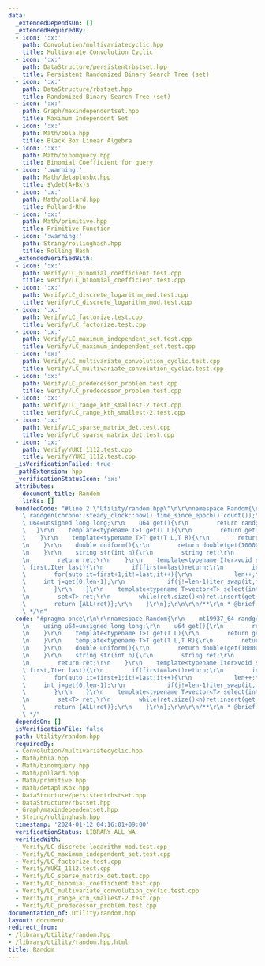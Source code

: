 ```yaml
---
data:
  _extendedDependsOn: []
  _extendedRequiredBy:
  - icon: ':x:'
    path: Convolution/multivariatecyclic.hpp
    title: Multivarate Convolution Cyclic
  - icon: ':x:'
    path: DataStructure/persistentrbstset.hpp
    title: Persistent Randomized Binary Search Tree (set)
  - icon: ':x:'
    path: DataStructure/rbstset.hpp
    title: Randomized Binary Search Tree (set)
  - icon: ':x:'
    path: Graph/maxindependentset.hpp
    title: Maximum Independent Set
  - icon: ':x:'
    path: Math/bbla.hpp
    title: Black Box Linear Algebra
  - icon: ':x:'
    path: Math/binomquery.hpp
    title: Binomial Coefficient for query
  - icon: ':warning:'
    path: Math/detaplusbx.hpp
    title: $\det(A+Bx)$
  - icon: ':x:'
    path: Math/pollard.hpp
    title: Pollard-Rho
  - icon: ':x:'
    path: Math/primitive.hpp
    title: Primitive Function
  - icon: ':warning:'
    path: String/rollinghash.hpp
    title: Rolling Hash
  _extendedVerifiedWith:
  - icon: ':x:'
    path: Verify/LC_binomial_coefficient.test.cpp
    title: Verify/LC_binomial_coefficient.test.cpp
  - icon: ':x:'
    path: Verify/LC_discrete_logarithm_mod.test.cpp
    title: Verify/LC_discrete_logarithm_mod.test.cpp
  - icon: ':x:'
    path: Verify/LC_factorize.test.cpp
    title: Verify/LC_factorize.test.cpp
  - icon: ':x:'
    path: Verify/LC_maximum_independent_set.test.cpp
    title: Verify/LC_maximum_independent_set.test.cpp
  - icon: ':x:'
    path: Verify/LC_multivariate_convolution_cyclic.test.cpp
    title: Verify/LC_multivariate_convolution_cyclic.test.cpp
  - icon: ':x:'
    path: Verify/LC_predecessor_problem.test.cpp
    title: Verify/LC_predecessor_problem.test.cpp
  - icon: ':x:'
    path: Verify/LC_range_kth_smallest-2.test.cpp
    title: Verify/LC_range_kth_smallest-2.test.cpp
  - icon: ':x:'
    path: Verify/LC_sparse_matrix_det.test.cpp
    title: Verify/LC_sparse_matrix_det.test.cpp
  - icon: ':x:'
    path: Verify/YUKI_1112.test.cpp
    title: Verify/YUKI_1112.test.cpp
  _isVerificationFailed: true
  _pathExtension: hpp
  _verificationStatusIcon: ':x:'
  attributes:
    document_title: Random
    links: []
  bundledCode: "#line 2 \"Utility/random.hpp\"\n\r\nnamespace Random{\r\n    mt19937_64\
    \ randgen(chrono::steady_clock::now().time_since_epoch().count());\r\n    using\
    \ u64=unsigned long long;\r\n    u64 get(){\r\n        return randgen();\r\n \
    \   }\r\n    template<typename T>T get(T L){\r\n        return get()%(L+1);\r\n\
    \    }\r\n    template<typename T>T get(T L,T R){\r\n        return get(R-L)+L;\r\
    \n    }\r\n    double uniform(){\r\n        return double(get(1000000000))/1000000000;\r\
    \n    }\r\n    string str(int n){\r\n        string ret;\r\n        rep(i,0,n)ret+=get('a','z');\r\
    \n        return ret;\r\n    }\r\n    template<typename Iter>void shuffle(Iter\
    \ first,Iter last){\r\n        if(first==last)return;\r\n        int len=1;\r\n\
    \        for(auto it=first+1;it!=last;it++){\r\n            len++;\r\n       \
    \     int j=get(0,len-1);\r\n            if(j!=len-1)iter_swap(it,first+j);\r\n\
    \        }\r\n    }\r\n    template<typename T>vector<T> select(int n,T L,T R){\r\
    \n        set<T> ret;\r\n        while(ret.size()<n)ret.insert(get(L,R));\r\n\
    \        return {ALL(ret)};\r\n    }\r\n};\r\n\r\n/**\r\n * @brief Random\r\n\
    \ */\n"
  code: "#pragma once\r\n\r\nnamespace Random{\r\n    mt19937_64 randgen(chrono::steady_clock::now().time_since_epoch().count());\r\
    \n    using u64=unsigned long long;\r\n    u64 get(){\r\n        return randgen();\r\
    \n    }\r\n    template<typename T>T get(T L){\r\n        return get()%(L+1);\r\
    \n    }\r\n    template<typename T>T get(T L,T R){\r\n        return get(R-L)+L;\r\
    \n    }\r\n    double uniform(){\r\n        return double(get(1000000000))/1000000000;\r\
    \n    }\r\n    string str(int n){\r\n        string ret;\r\n        rep(i,0,n)ret+=get('a','z');\r\
    \n        return ret;\r\n    }\r\n    template<typename Iter>void shuffle(Iter\
    \ first,Iter last){\r\n        if(first==last)return;\r\n        int len=1;\r\n\
    \        for(auto it=first+1;it!=last;it++){\r\n            len++;\r\n       \
    \     int j=get(0,len-1);\r\n            if(j!=len-1)iter_swap(it,first+j);\r\n\
    \        }\r\n    }\r\n    template<typename T>vector<T> select(int n,T L,T R){\r\
    \n        set<T> ret;\r\n        while(ret.size()<n)ret.insert(get(L,R));\r\n\
    \        return {ALL(ret)};\r\n    }\r\n};\r\n\r\n/**\r\n * @brief Random\r\n\
    \ */"
  dependsOn: []
  isVerificationFile: false
  path: Utility/random.hpp
  requiredBy:
  - Convolution/multivariatecyclic.hpp
  - Math/bbla.hpp
  - Math/binomquery.hpp
  - Math/pollard.hpp
  - Math/primitive.hpp
  - Math/detaplusbx.hpp
  - DataStructure/persistentrbstset.hpp
  - DataStructure/rbstset.hpp
  - Graph/maxindependentset.hpp
  - String/rollinghash.hpp
  timestamp: '2024-01-12 04:16:01+09:00'
  verificationStatus: LIBRARY_ALL_WA
  verifiedWith:
  - Verify/LC_discrete_logarithm_mod.test.cpp
  - Verify/LC_maximum_independent_set.test.cpp
  - Verify/LC_factorize.test.cpp
  - Verify/YUKI_1112.test.cpp
  - Verify/LC_sparse_matrix_det.test.cpp
  - Verify/LC_binomial_coefficient.test.cpp
  - Verify/LC_multivariate_convolution_cyclic.test.cpp
  - Verify/LC_range_kth_smallest-2.test.cpp
  - Verify/LC_predecessor_problem.test.cpp
documentation_of: Utility/random.hpp
layout: document
redirect_from:
- /library/Utility/random.hpp
- /library/Utility/random.hpp.html
title: Random
---
```

